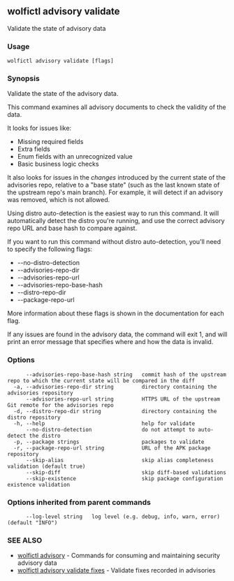 ## wolfictl advisory validate

Validate the state of advisory data

### Usage

```
wolfictl advisory validate [flags]
```

### Synopsis

Validate the state of the advisory data.

This command examines all advisory documents to check the validity of the data.

It looks for issues like:

* Missing required fields
* Extra fields
* Enum fields with an unrecognized value
* Basic business logic checks

It also looks for issues in the _changes_ introduced by the current state of the
advisories repo, relative to a "base state" (such as the last known state of
the upstream repo's main branch). For example, it will detect if an advisory
was removed, which is not allowed.

Using distro auto-detection is the easiest way to run this command. It will
automatically detect the distro you're running, and use the correct advisory
repo URL and base hash to compare against.


If you want to run this command without distro auto-detection, you'll need to
specify the following flags:

* --no-distro-detection
* --advisories-repo-dir
* --advisories-repo-url
* --advisories-repo-base-hash
* --distro-repo-dir
* --package-repo-url

More information about these flags is shown in the documentation for each flag.

If any issues are found in the advisory data, the command will exit 1, and will
print an error message that specifies where and how the data is invalid.

### Options

```
      --advisories-repo-base-hash string   commit hash of the upstream repo to which the current state will be compared in the diff
  -a, --advisories-repo-dir string         directory containing the advisories repository
      --advisories-repo-url string         HTTPS URL of the upstream Git remote for the advisories repo
  -d, --distro-repo-dir string             directory containing the distro repository
  -h, --help                               help for validate
      --no-distro-detection                do not attempt to auto-detect the distro
  -p, --package strings                    packages to validate
  -r, --package-repo-url string            URL of the APK package repository
      --skip-alias                         skip alias completeness validation (default true)
      --skip-diff                          skip diff-based validations
      --skip-existence                     skip package configuration existence validation
```

### Options inherited from parent commands

```
      --log-level string   log level (e.g. debug, info, warn, error) (default "INFO")
```

### SEE ALSO

* [wolfictl advisory](wolfictl_advisory.md)	 - Commands for consuming and maintaining security advisory data
* [wolfictl advisory validate fixes](wolfictl_advisory_validate_fixes.md)	 - Validate fixes recorded in advisories

